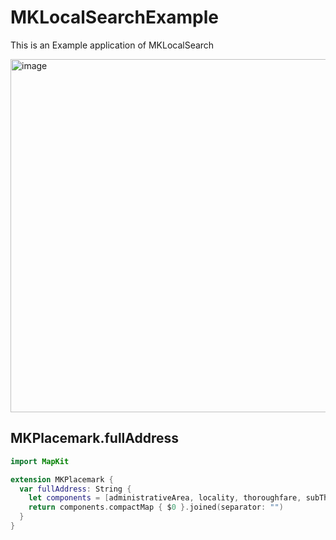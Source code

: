 # MKLocalSearchExample

This is an Example application of MKLocalSearch

<img width="565" alt="image" src="https://user-images.githubusercontent.com/28350464/226065770-d2767f10-d353-43ec-8d9c-9a8984ba0dfb.png">

## MKPlacemark.fullAddress

```swift
import MapKit

extension MKPlacemark {
  var fullAddress: String {
    let components = [administrativeArea, locality, thoroughfare, subThoroughfare]
    return components.compactMap { $0 }.joined(separator: "")
  }
}
```
